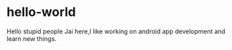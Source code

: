 # hello-world
Hello stupid people
Jai here,I like working on android app development and learn new things.
